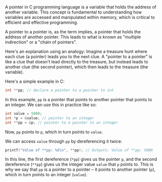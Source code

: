 A pointer in C programming language is a variable that holds the address of another variable. This concept is fundamental to understanding how variables are accessed and manipulated within memory, which is critical to efficient and effective programming.

A pointer to a pointer is, as the term implies, a pointer that holds the address of another pointer. This leads to what is known as "multiple indirection" or a "chain of pointers".

Here's an explanation using an analogy: Imagine a treasure hunt where each clue (a pointer) leads you to the next clue. A "pointer to a pointer" is like a clue that doesn't lead directly to the treasure, but instead leads to another clue (the second pointer), which then leads to the treasure (the variable).

Here's a simple example in C:

```c
int **pp; // declare a pointer to a pointer to int
```

In this example, `pp` is a pointer that points to another pointer that points to an integer. We can use this in practice like so:

```c
int value = 5000;
int *p = &value; // pointer to an integer
int **pp = &p; // pointer to a pointer to an integer
```

Now, `pp` points to `p`, which in turn points to `value`.

We can access `value` through `pp` by dereferencing it twice:

```c
printf("Value of **pp: %d\n", **pp); // Outputs: Value of **pp: 5000
```

In this line, the first dereference (`*pp`) gives us the pointer `p`, and the second dereference (`**pp`) gives us the integer value `value` that `p` points to. This is why we say that `pp` is a pointer to a pointer – it points to another pointer (`p`), which in turn points to an integer (`value`).
